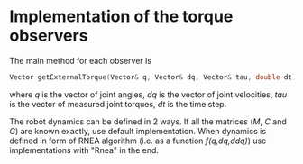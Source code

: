 # Implementation of the torque observers 

The main method for each observer is 
```cpp
Vector getExternalTorque(Vector& q, Vector& dq, Vector& tau, double dt)
```
where _q_ is the vector of joint angles, _dq_ is the vector of joint velocities, _tau_ is the vector of measured joint torques, _dt_ is the time step. 

The robot dynamics can be defined in 2 ways. If all the matrices (_M_, _C_ and _G_) are known exactly, use default implementation. When dynamics is defined in form of RNEA algorithm (i.e. as a function _f(q,dq,ddq)_) use implementations with "Rnea" in the end.
